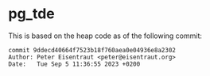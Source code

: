 # pg_tde

This is based on the heap code as of the following commit:

```
commit 9ddecd40664f7523b18f760aea0e04936e8a2302
Author: Peter Eisentraut <peter@eisentraut.org>
Date:   Tue Sep 5 11:36:55 2023 +0200
```
